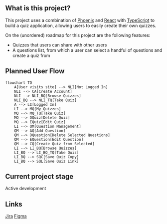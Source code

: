 ## What is this project?

This project uses a combination of [Phoenix](https://www.phoenixframework.org/) and [React](https://react.dev/) with [TypeScript](https://www.typescriptlang.org/) to build a quiz application, allowing users to easily create their own quizzes.

On the (unordered) roadmap for this project are the following features:
- Quizzes that users can share with other users
- A questions list, from which a user can select a handful of questions and create a quiz from

## Planned User Flow

```mermaid
flowchart TD
    A[User visits site] --> NLI[Not Logged In]
    NLI --> CA[Create Account]
    NLI --> NLI_BQ[Browse Quizzes] 
    NLI_BQ --> NLI_TQ[Take Quiz]
    A --> LI[Logged In]
    LI --> MQ[My Quizzes]
    MQ --> MQ_TQ[Take Quiz]
    MQ --> DQuiz[Delete Quiz]
    MQ --> EQuiz[Edit Quiz]
    LI --> QM[Question Management]
    QM --> AQ[Add Question]
    QM --> DQuestion[Delete Selected Questions]
    QM --> EQuestion[Edit Question]
    QM --> CQ[Create Quiz from Selected]
    LI --> LI_BQ[Browse Quizzes]
    LI_BQ --> LI_BQ_TQ[Take Quiz]
    LI_BQ --> SQC[Save Quiz Copy]
    LI_BQ --> SQL[Save Quiz Link]
```

## Current project stage

Active development

## Links

[Jira](https://ethbruton.atlassian.net/jira/software/projects/ECS/boards/1)
[Figma](https://www.figma.com/design/HffsrBBXC7zmGKKKqJ6LhR/PhoenixQuiz?node-id=1-3&p=f&t=z3Rdhq7Hx9FO0WA7-0)

